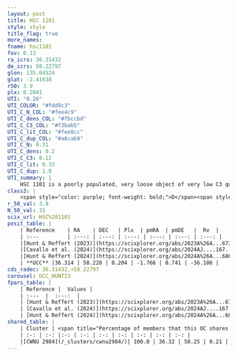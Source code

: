 ```yaml
---
layout: post
title: HSC 1101
style: style
title_flag: true
more_names: 
fname: hsc1101
fov: 0.13
ra_icrs: 36.31432
de_icrs: 58.22797
glon: 135.04524
glat: -2.41638
r50: 3.9
plx: 0.2041
UTI: "0.26"
UTI_COLOR: "#fdd9c3"
UTI_C_N_COL: "#fee4c9"
UTI_C_dens_COL: "#fbccbd"
UTI_C_C3_COL: "#f3bab5"
UTI_C_lit_COL: "#fee8cc"
UTI_C_dup_COL: "#a6cab9"
UTI_C_N: 0.31
UTI_C_dens: 0.2
UTI_C_C3: 0.12
UTI_C_lit: 0.33
UTI_C_dup: 1.0
UTI_summary: |
    HSC 1101 is a poorly populated, very loose object of very low C3 quality. It was recently reported in the literature. This object shares a large percentage of members with a later reported entry.
class3: |
    <span style="color: purple; font-weight: bold;">D</span><span style="color: red; font-weight: bold;">C</span>
r_50_val: 3.9
N_50_val: 31
scix_url: HSC%201101
posit_table: |
    | Reference    | RA    | DEC   | Plx  | pmRA  | pmDE   |  Rv  |
    | :---         | :---: | :---: | :---: | :---: | :---: | :---: |
    |[Hunt & Reffert (2023)](https://scixplorer.org/abs/2023A%26A...673A.114H) | 36.308 | 58.221 | 0.214 | -1.763 | 0.729 | -36.24 |
    |[Cavallo et al. (2024)](https://scixplorer.org/abs/2024AJ....167...12C) | 36.333 | 58.247 | 0.217 | -- | -- | -- |
    |[Hunt & Reffert (2024)](https://scixplorer.org/abs/2024A%26A...686A..42H) | 36.308 | 58.221 | 0.214 | -1.763 | 0.729 | -36.24 |
    | **UCC** |36.314 | 58.228 | 0.204 | -1.766 | 0.741 | -36.186 | 
cds_radec: 36.31432,+58.22797
carousel: UCC_HUNT23
fpars_table: |
    | Reference |  Values |
    | :---  |  :---:  |
    | [Hunt & Reffert (2023)](https://scixplorer.org/abs/2023A%26A...673A.114H) | `AV50=2.036, diffAV50=1.811, MOD50=13.159, logAge50=9.159` |
    | [Cavallo et al. (2024)](https://scixplorer.org/abs/2024AJ....167...12C) | `AV50=2.72, dMod50=13.45, logAge50=8.81, [Fe/H]50=-0.55` |
    | [Hunt & Reffert (2024)](https://scixplorer.org/abs/2024A%26A...686A..42H) | `MassJ=346.901` |
shared_table: |
    | Cluster | <span title="Percentage of members that this OC shares with the ones listed">%</span>   | RA   | DEC   | Plx   | pmRA  | pmDE  | Rv | UTI |
    | :-: | :-: |:-: | :-: | :-: | :-: | :-: | :-: | :-: |
    |[CWNU 2984](/_clusters/cwnu2984/)| 100.0 | 36.32 | 58.25 | 0.21 | -1.77 | 0.73 | -36.19 |0.13 |
---
```

